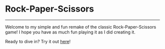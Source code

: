 # **Rock-Paper-Scissors**

---

Welcome to my simple and fun remake of the classic Rock-Paper-Scissors game! I hope you have as much fun playing it as I did creating it.

Ready to dive in? Try it out [here](https://mmarufqk.github.io/Rock-Paper-Scissors/)!

